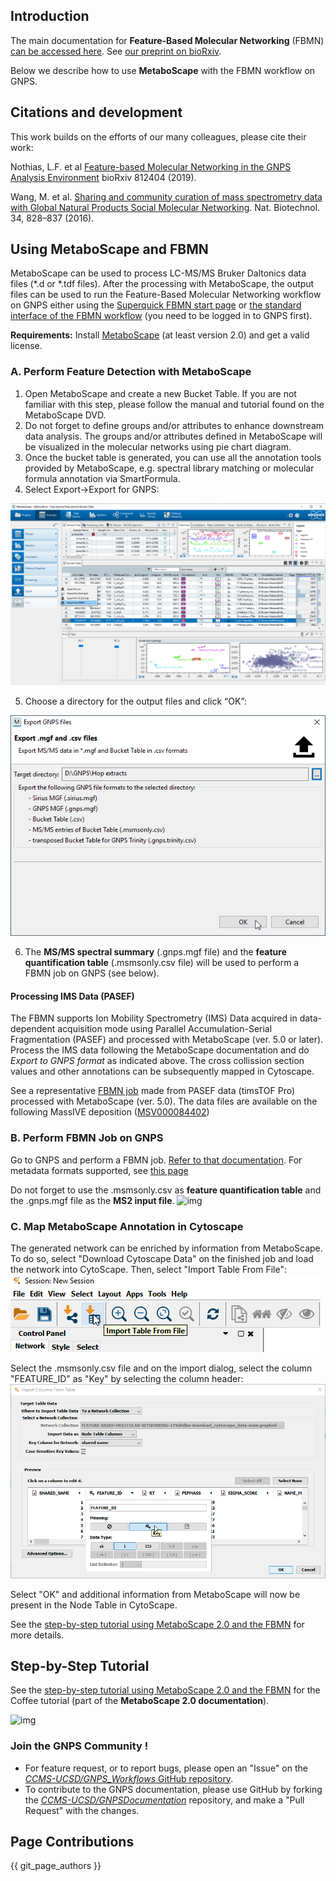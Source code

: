 ## Introduction

The main documentation for **Feature-Based Molecular Networking** (FBMN) [can be accessed here](featurebasedmolecularnetworking.md). See [our preprint on bioRxiv](https://www.biorxiv.org/content/10.1101/812404v1).

Below we describe how to use **MetaboScape** with the FBMN workflow on GNPS.


## Citations and development

This work builds on the efforts of our many colleagues, please cite their work:

Nothias, L.F. et al [Feature-based Molecular Networking in the GNPS Analysis Environment](https://www.biorxiv.org/content/10.1101/812404v1) bioRxiv 812404 (2019).

Wang, M. et al. [Sharing and community curation of mass spectrometry data with Global Natural Products Social Molecular Networking](https://doi.org/10.1038/nbt.3597). Nat. Biotechnol. 34, 828–837 (2016).


## Using MetaboScape and FBMN

MetaboScape can be used to process LC-MS/MS Bruker Daltonics data files (*.d or *.tdf files). After the processing with MetaboScape, the output files can be used to run the Feature-Based Molecular Networking workflow on GNPS either using the [Superquick FBMN start page](http://dorresteinappshub.ucsd.edu:5050/featurebasednetworking) or [the standard interface of the FBMN workflow](https://gnps.ucsd.edu/ProteoSAFe/index.jsp?params=%7B%22workflow%22:%22FEATURE-BASED-MOLECULAR-NETWORKING%22,%22library_on_server%22:%22d.speclibs;%22%7D) (you need to be logged in to GNPS first).

**Requirements:** 
Install [MetaboScape](https://www.bruker.com/products/mass-spectrometry-and-separations/ms-software/metaboscape/overview.html) (at least version 2.0) and get a valid license. 

### A. Perform Feature Detection with MetaboScape

1.	Open MetaboScape and create a new Bucket Table. If you are not familiar with this step, please follow the manual and tutorial found on the MetaboScape DVD.
2.	Do not forget to define groups and/or attributes to enhance downstream data analysis. The groups and/or attributes defined in MetaboScape will be visualized in the molecular networks using pie chart diagram.
3.	Once the bucket table is generated, you can use all the annotation tools provided by MetaboScape, e.g. spectral library matching or molecular formula annotation via SmartFormula.
4.	Select Export->Export for GNPS:

![img](img/metaboscapeexportforgnps/Export%20for%20GNPS_fullscreen.png)

5.	Choose a directory for the output files and click “OK”:

![img](img/metaboscapeexportforgnps/GNPS%20export%20dialog.png)

6. The **MS/MS spectral summary** (.gnps.mgf file) and the **feature quantification table** (.msmsonly.csv file) will be used to perform a FBMN job on GNPS (see below).

#### Processing IMS Data (PASEF)

The FBMN supports Ion Mobility Spectrometry (IMS) Data acquired in data-dependent acquisition mode using Parallel Accumulation-Serial Fragmentation (PASEF) and processed with MetaboScape (ver. 5.0 or later). Process the IMS data following the MetaboScape documentation and do *Export to GNPS format* as indicated above. The cross collission section values and other annotations can be subsequently mapped in Cytoscape.

See a representative [FBMN job](https://gnps.ucsd.edu/ProteoSAFe/status.jsp?task=0d89db67b0974939a91cb7d5bfe87072) made from PASEF data (timsTOF Pro) processed with MetaboScape (ver. 5.0). The data files are available on the following MassIVE deposition ([MSV000084402](https://gnps.ucsd.edu/ProteoSAFe/result.jsp?task=36fea50f5e7b4a049d336f28c5884ff9&view=advanced_view))


### B. Perform FBMN Job on GNPS
Go to GNPS and perform a FBMN job. [Refer to that documentation](featurebasedmolecularnetworking.md). For metadata formats supported, see [this page](metadata.md)

Do not forget to use the .msmsonly.csv as **feature quantification table** and the .gnps.mgf file as the **MS2 input file**.
![img](img/metaboscapeexportforgnps/quickstart_metaboscape.png)

### C. Map MetaboScape Annotation in Cytoscape
The generated network can be enriched by information from MetaboScape. To do so, select "Download Cytoscape Data" on the finished job and load the network into CytoScape. Then, select "Import Table From File":
![img](img/metaboscapeexportforgnps/ImportTableCytoscape.png)

Select the .msmsonly.csv file and on the import dialog, select the column "FEATURE_ID" as "Key" by selecting the column header:
![img](img/metaboscapeexportforgnps/EnhanceNetwork.png)

Select "OK" and additional information from MetaboScape will now be present in the Node Table in CytoScape.

See the [step-by-step tutorial using MetaboScape 2.0 and the FBMN](tutorials/coffee-tutorial-metaboscape.md) for more details.


## Step-by-Step Tutorial
See the [step-by-step tutorial using MetaboScape 2.0 and the FBMN](tutorials/coffee-tutorial-metaboscape.md) for the Coffee tutorial (part of the **MetaboScape 2.0 documentation**).

![img](img/metaboscapeexportforgnps/Cyto13.PNG)

### Join the GNPS Community !

- For feature request, or to report bugs, please open an "Issue" on the [*CCMS-UCSD/GNPS_Workflows* GitHub repository](https://github.com/CCMS-UCSD/GNPS_Workflows).
- To contribute to the GNPS documentation, please use GitHub by forking the [*CCMS-UCSD/GNPSDocumentation*](https://github.com/CCMS-UCSD/GNPSDocumentation) repository, and make a "Pull Request" with the changes.

## Page Contributions

{{ git_page_authors }}
